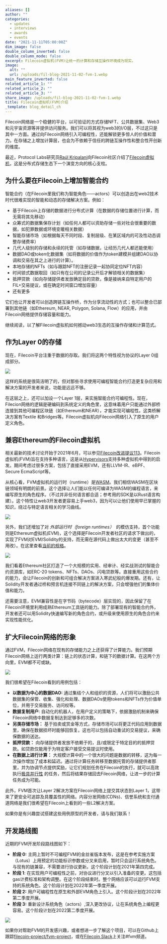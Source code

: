 ```yaml
---
aliases: []
author: ""
categories:
  - updates
  - interviews
  - awards
  - events
date: "2021-11-11T05:00:00Z"
dim_image: false
double_column_inverted: false
double_column_mode: false
excerpt: Filecoin虚拟机(FVM)让统一的计算和存储互操作环境成为现实。
image:
  alt: ""
  url: /uploads/fil-blog-2021-11-02-fvm-1.webp
main_feature_inverted: false
related_article_1: ""
related_article_2: ""
related_article_3: ""
share_image: /uploads/fil-blog-2021-11-02-fvm-1.webp
title: Filecoin虚拟机(FVM)介绍
_template: blog_detail_ch
---
```


Filecoin网络是一个稳健的平台，以可验证的方式存储NFT、公共数据集、Web3和元宇宙资源等并提供访问服务。我们可以将其视为web3的I/O层，不过这只是其中一方面。通过向Filecoin网络引入可编程性，还能解锁更多惊人的价值和潜力。在存储之上增加计算层，也会为不依赖于信任的跨链互操作性和整合性开创新的维度。

最近，Protocol Labs研究员[Raúl Kripalani](https://twitter.com/raulvk)向Filecoin社区介绍了[Filecoin虚拟机](https://www.youtube.com/watch?v=Vw9syGiG31c&list=PL_0VrY55uV1_HE_bE-frkYUPGybjYHbNz&index=7)，这是分布式存储生态下一个演变方向的核心支柱。

## 为什么要在Filecoin上增加智能合约

智能合约（在Filecoin里我们称为智能角色——actors）可以创造出在web2技术时代很难实现的智能和动态的存储解决方案。例如：

- 基于Filecoin上存储的数据进行分布式计算（在数据的存储位置进行计算，而无需将其先移动）
- 众筹式的数据集保存计划（如任何人都可以资助存储一些对社会很重要的数据，如犯罪数据或环境变暖相关数据）
- 智能存储市场（如根据每天不同时段、复制层级、在某区域内的可及性动态调整存储费率）
- 几代人级别的存储和永续的托管（如存储数据，让经历几代人都还能使用）
- 数据DAO或token化数据集（如将数据的价值作为token建模并组建DAO以协调和交易在其之上进行的计算）。
- 本地存储的NFTs（如与跟踪NFT的注册记录一起协同定位NFT内容）
- 时间锁式数据取回（如只有在公司的记录公开后才解锁相关的数据集）
- 抵押贷款（如向存储提供者发放确定目的贷款，像是接纳来自特定用户的FIL+交易提议，或在确定时间窗口增加容量）
- 还有更多

它们也让开发者可以创造跨链互操作桥，作为分享流动性的方式；也可以整合已部署到其他链（如Ethereum, NEAR, Polygon, Solana, Flow）的应用，并由Filecoin网络提供存储容量和能力。

继续阅读，以了解Filecoin虚拟机如何撼动web3生态的互操作存储和计算范式。

## 作为Layer 0的存储

现在，Filecoin平台注重于数据的存取。我们将这两个特性视为协议的Layer 0组成部分。

![](/uploads/fvm-storage-as-layer-0.webp)

这样的系统是很简洁明了的，但对那些寻求使用可编程智能合约打造更复杂应用和解决方案的开发者来说，功能是远远不够。

在这层之上，还可以加设一个Layer 1层，来实施智能合约可编程性。现在，Filecion网络的逻辑是硬编码到系统定义的角色里，这意味着用户只能通过外部桥连接到其他可编程区块链（如Ethereum和NEAR），才能实现可编程性。这类桥解决方案有Textile 和Bridges等。Filecoin虚拟机向Filecoin网络引入了原生的用户定义角色。

## 兼容Ethereum的Filecoin虚拟机

相关最新的技术讨论开始于2021年6月，可以参见[Filecoin改进提议113](https://github.com/filecoin-project/FIPs/issues/113)。Filecoin虚拟机(FVM)旨在支持多种语言，这是从[Hypervisors](https://en.wikipedia.org/wiki/Hypervisor)支持多种虚拟机中得到的启发。期间考虑过很多方案，包括了直接采用EVM，还有LLVM-IR、eBPF、Secure EcmaScript等。

从核心看，FVM虚拟机的运行时（runtime）是[WASM](https://webassembly.org/)。我们相信WASM在区块链领域有明朗的前景。这个选择让人们能以任何可编译为WASM的编程语言，来编写原生的角色程序。（不过并非任何语言都合适；参考用的SDK是以Rust语言构建）。这个特性让web3开发者更容易上手web3，因为可以让他们使用早已掌握的知识，绕过与特定语言相关的学习曲线。

![](/uploads/fvm-wasm.webp)

另外，我们还增加了对 *外部运行时（foreign runtimes）*　的模仿支持，首个功能则是Ethereum虚拟机(EVM)，这个选择是Filecoin开发者社区的请求下做出的，实现了FVM对EVM/Solidity的支持，而无需在源代码上做出太大的变更（甚至不用改）。在这里查看[当前的规格](https://github.com/filecoin-project/fvm-project/pull/39)。

![](/uploads/fvm-evm.webp)

我们看着Ethereum社区打造了一个大规模的实用、经审计、经实战测试的智能合约资源库，如ERC-20 tokens、NFTs、DAOs、闪电贷款等。直接重用这些合约的能力，会让Filecoin的创新和可组合解决方案进入寒武纪般的爆发期。还有，让Solidity开发者通过桥和预言机连接不同链上的解决方案，只会增强他们的集体价值和能力。

还需要注意，EVM兼容性是在字节码（bytecode）层实现的，因此保留了在Filecoin环境里利用成熟Ethereum工具链的能力。除了部署现有的智能合约外，开发者还可以用Solidity快速编写新的角色合约，或升级来使用原生的角色合约来实现性能优化。

## 扩大Filecoin网络的形象

通过FVM，Filecoin网络在现有的存储能力之上还获得了计算能力。我们预期Filecoin网络上运行两类计算：链上的状态计算，和链下的数据计算。在这两个方向里，EVM都不可或缺。

![](/uploads/fvm-dataverse.webp)

我们很希望在Filecoin看到的用例包括：

- **以数据为中心的数据DAO:** 通过集结个人和组织的资源，人们将可以激励公共数据集的保管、收集、强化和处理、数据DAOs使用tokens和NFTs作为价值单位，并用于交易服务、访问权等。
- **数据复制用户**: 自动化的机器人，在用户定义的策略下，依据激励机制来确保Filecoin网络中数据复制达到足够多的次数。
- **另类存储市场：** 基于拍卖或赏金等方式，存储市场可以将更正代码应用到数据里，确保在数据损坏时能够回恢复。这也可以包括自动重试的交易提议，来确保数据的送达。
- **抵押贷款：** 向存储提供者发放不依赖于的，且/或限定于特定目的的抵押贷款。如贷款仅能用于为特定客户接受交易提议时使用。
- **在数据上进行计算：** 大规模计算中的一个很大的问题是数据的转移，这为每一次操作增加了成本和延迟。通过将计算任务转移至数据托管的存储提供者那里，并为协调节点提供奖励，让它们规划任务在Filecoin的执行，就可以高效执行[极具并行性](https://en.wikipedia.org/wiki/Embarrassingly_parallel) 的任务，然后将结果存储回去Filecoin网络，让进一步的计算任务成为可能。

此外，FVM首次让Layer 2解决方案在Filecoin网络上提交其状态到Layer 1，这带来了更安全可追踪及具覆盖性的网络。内容分发网络(CDNs)、信誉系统和支付通道网络是我们很希望在Filecoin上看到的一些L2解决方案。

如果你是有兴趣尝试搭建这些用例原型的开发者，请与我们联系！

## 开发路线图

近期的FVM开发阶段路线图如下：

- **阶段 0:** 主网上暂时不可编程FVM的金丝雀版本发布，这是在参考实施方案（Lotus）上用预定的功能标识参数或分叉来启用，暂时只会运行系统角色。与现有的链兼容，不需要进行协议更新。这个阶段计划在2021年第四完成。
- **阶段 1**: 在实现用户可编程性之前，对协议进行分叉以引入准备的变更。这包括gas计费标准和架构调整。在这个阶段结束时。整个网络应该可以运行FVM支持的系统角色。这个阶段计划在2022年第一季度开展。
- **阶段 2:** 用户可编程性在原生和外部EVM角色上引入。这个阶段计划在2022年第二季度开展。
- **阶段 3:** 重新设计系统角色（actors）,深入更改协议，让在系统角色上编程更容易。这个阶段计划在2022第二季度开展。

![](/uploads/fvm-roadmap.webp)

如果你对帮助FVM的开发感兴趣，或者想进一步了解这个项目，可以在Github上跟踪[filecoin-project/fvm-project](https://github.com/filecoin-project/fvm-project)，或在[Filecoin Slack](http://filecoin.io/slack)上关注#fvm频道。
